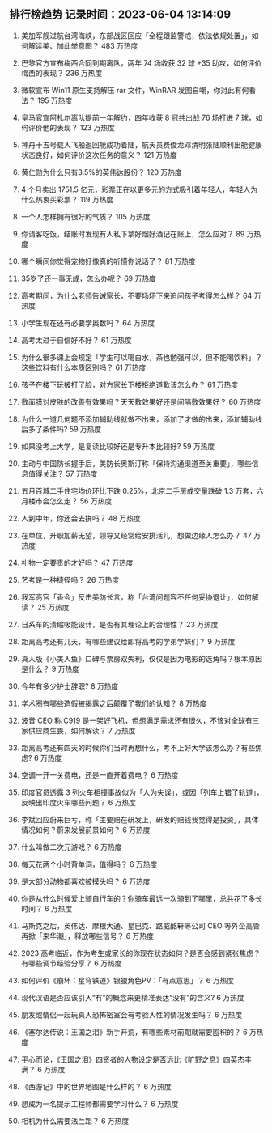 
## 排行榜趋势 记录时间：2023-06-04 13:14:09
  
  1. 美加军舰过航台湾海峡，东部战区回应「全程跟监警戒，依法依规处置」，如何解读美、加此举意图？ 483 万热度
    
  2. 巴黎官方宣布梅西合同到期离队，两年 74 场收获 32 球 +35 助攻，如何评价梅西的表现？ 236 万热度
    
  3. 微软宣布 Win11 原生支持解压 rar 文件，WinRAR 发图自嘲，你对此有何看法？ 195 万热度
    
  4. 皇马官宣阿扎尔离队提前一年解约，四年收获 8 冠共出战 76 场打进 7 球，如何评价他的表现？ 123 万热度
    
  5. 神舟十五号载人飞船返回舱成功着陆，航天员费俊龙邓清明张陆顺利出舱健康状态良好，如何评价这次任务的意义？ 121 万热度
    
  6. 黄仁勋为什么只有3.5%的英伟达股份？ 120 万热度
    
  7. 4 个月卖出 1751.5 亿元，彩票正在以更多元的方式吸引着年轻人，年轻人为什么热衷买彩票？ 119 万热度
    
  8. 一个人怎样拥有很好的气质？ 105 万热度
    
  9. 你请客吃饭，结账时发现有人私下拿好烟好酒记在账上，怎么应对？ 89 万热度
    
  10. 哪个瞬间你觉得宠物好像真的听懂你说话了？ 81 万热度
    
  11. 35岁了还一事无成，怎么办呢？ 69 万热度
    
  12. 高考期间，为什么老师告诫家长，不要场场下来追问孩子考得怎么样？ 64 万热度
    
  13. 小学生现在还有必要学奥数吗？ 64 万热度
    
  14. 高考太过于自信好不好？ 61 万热度
    
  15. 为什么很多课上会规定「学生可以喝白水，茶也勉强可以，但不能喝饮料」？这些饮料有什么本质区别吗？ 61 万热度
    
  16. 孩子在楼下玩被打了脸，对方家长下楼拒绝道歉该怎么办？ 61 万热度
    
  17. 敷面膜对皮肤的改善有效果吗？天天敷效果好还是间隔敷效果好？ 60 万热度
    
  18. 为什么一道几何题不添加辅助线就做不出来，添加了才做的出来，添加辅助线后多了条件吗? 59 万热度
    
  19. 如果没考上大学，是复读比较好还是专升本比较好? 59 万热度
    
  20. 主动与中国防长握手后，美防长奥斯汀称「保持沟通渠道至关重要」，哪些信息值得关注？ 57 万热度
    
  21. 五月百城二手住宅均价环比下跌 0.25%，北京二手房成交量跌破 1.3 万套，六月楼市会怎么走？ 56 万热度
    
  22. 人到中年，你还会去拼吗？ 48 万热度
    
  23. 在单位，升职加薪无望，领导又经常给安排活儿，想做边缘人怎么办？ 47 万热度
    
  24. 礼物一定要贵的才好吗？ 47 万热度
    
  25. 艺考是一种捷径吗？ 26 万热度
    
  26. 我军高官「香会」反击美防长言，称「台湾问题容不任何妥协退让」，如何解读？ 25 万热度
    
  27. 日系车的溃缩吸能设计，是否有其理论上的合理性？ 23 万热度
    
  28. 距离高考还有几天，有哪些建议给即将高考的学弟学妹们？ 9 万热度
    
  29. 真人版《小美人鱼》口碑与票房双失利，仅仅是因为电影的选角吗？根本原因是什么？ 9 万热度
    
  30. 今年有多少护士辞职? 8 万热度
    
  31. 学术圈有哪些造假被揭露之后颠覆了我们的认知？ 8 万热度
    
  32. 波音 CEO 称 C919 是一架好飞机，但想满足需求还有很久，不该对全球有三家供应商生畏，如何解读？ 7 万热度
    
  33. 距离高考还有四天的时候你们当时再想什么，考不上好大学该怎么办？有些焦虑? 6 万热度
    
  34. 空调一开一关费电，还是一直开着费电？ 6 万热度
    
  35. 印度官员透露 3 列火车相撞事故似为「人为失误」，或因「列车上错了轨道」，反映出印度火车哪些问题？ 6 万热度
    
  36. 李斌回应蔚来巨亏，称「主要赔在研发上，研发的赔钱我觉得是投资」，具体情况如何？蔚来发展前景如何？ 6 万热度
    
  37. 什么叫做二次元游戏？ 6 万热度
    
  38. 每天花两个小时背单词，值得吗？ 6 万热度
    
  39. 是大部分动物都喜欢被摸头吗？ 6 万热度
    
  40. 你是从什么时候爱上骑自行车的？你骑车最远一次骑到了哪里，总共花了多长时间？ 6 万热度
    
  41. 马斯克之后，英伟达、摩根大通、星巴克、路威酩轩等公司 CEO 等外企高管再掀「来华潮」，释放哪些信号？ 6 万热度
    
  42. 2023 高考临近，作为考生或家长的你现在状态如何？是否会感到紧张焦虑？有哪些调节经验分享？ 6 万热度
    
  43. 如何评价《崩坏：星穹铁道》银狼角色PV：「有点意思」？ 6 万热度
    
  44. 现代汉语是否应该引入“冇”的概念来更精准表达“没有”的含义? 6 万热度
    
  45. 朋友或情侣一起玩真人恐怖密室会有考验人性的情况发生吗？ 6 万热度
    
  46. 《塞尔达传说：王国之泪》新手开荒，有哪些素材前期就需要囤积的？ 6 万热度
    
  47. 平心而论，《王国之泪》四贤者的人物设定是否远比《旷野之息》四英杰丰满？ 6 万热度
    
  48. 《西游记》中的世界地图是什么样的？ 6 万热度
    
  49. 想成为一名提示工程师都需要学习什么？ 6 万热度
    
  50. 相机为什么需要法兰距？ 6 万热度
    